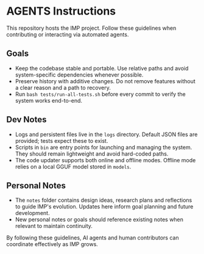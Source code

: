 # AGENTS Instructions

This repository hosts the IMP project. Follow these guidelines when contributing or interacting via automated agents.

## Goals
- Keep the codebase stable and portable. Use relative paths and avoid system-specific dependencies whenever possible.
- Preserve history with additive changes. Do not remove features without a clear reason and a path to recovery.
- Run `bash tests/run-all-tests.sh` before every commit to verify the system works end-to-end.

## Dev Notes
- Logs and persistent files live in the `logs` directory. Default JSON files are provided; tests expect these to exist.
- Scripts in `bin` are entry points for launching and managing the system. They should remain lightweight and avoid hard-coded paths.
- The code updater supports both online and offline modes. Offline mode relies on a local GGUF model stored in `models`.

## Personal Notes
- The `notes` folder contains design ideas, research plans and reflections to guide IMP's evolution. Updates here inform goal planning and future development.
- New personal notes or goals should reference existing notes when relevant to maintain continuity.

By following these guidelines, AI agents and human contributors can coordinate effectively as IMP grows.
